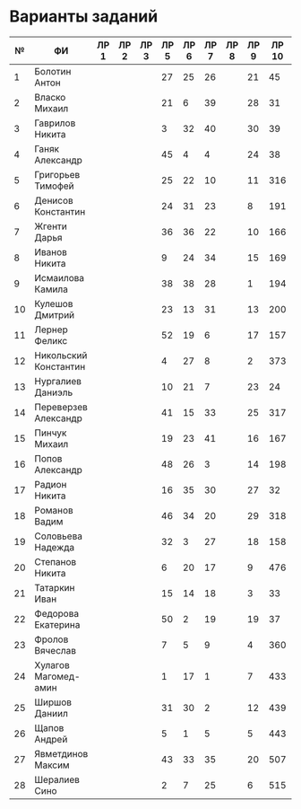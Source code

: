 # Варианты заданий
| №  | ФИ                    | ЛР 1 | ЛР 2 | ЛР 3 | ЛР 5 | ЛР 6 | ЛР 7 | ЛР 8 | ЛР 9 | ЛР 10 | ЛР 11 | ЛР 12 | ЛР 13 | ЛР 14 | ЛР 15 | КП 3 | КП 4 |
|----|-----------------------|------|------|------|------|------|------|------|------|-------|-------|-------|-------|-------|-------|------|------|
| 1  | Болотин Антон         |      |      |      |  27  |  25  |  26  |      |  21  |  45   |  5    |  30   |  21   |  24   |   6   |      |      |
| 2  | Власко Михаил         |      |      |      |  21  |  6   |  39  |      |  28  |  31   |  4    |  16   |  24   |  12   |   8   |      |      |
| 3  | Гаврилов Никита       |      |      |      |  3   |  32  |  40  |      |  30  |  39   |  12   |  12   |  28   |  23   |   17  |      |      |
| 4  | Ганяк Александр       |      |      |      |  45  |  4   |  4   |      |  24  |  38   |  15   |  27   |  16   |  5    |   27  |      |      |
| 5  | Григорьев Тимофей     |      |      |      |  25  |  22  |  10  |      |  11  |  316  |  38   |  20   |  29   |  25   |   13  |      |      |
| 6  | Денисов Константин    |      |      |      |  24  |  31  |  23  |      |  8   |  191  |  2    |  25   |  22   |  21   |   15  |      |      |
| 7  | Жгенти Дарья          |      |      |      |  36  |  36  |  22  |      |  10  |  166  |  9    |  23   |  8    |  3    |   23  |      |      |
| 8  | Иванов Никита         |      |      |      |  9   |  24  |  34  |      |  15  |  169  |  29   |  13   |  15   |  15   |   1   |      |      |
| 9  | Исмаилова Камила      |      |      |      |  38  |  38  |  28  |      |  1   |  194  |  27   |   9   |  25   |  8    |   21  |      |      |
| 10 | Кулешов Дмитрий       |      |      |      |  23  |  13  |  31  |      |  13  |  200  |  8    |   1   |  7    |  19   |   32  |      |      |
| 11 | Лернер Феликс         |      |      |      |  52  |  19  |  6   |      |  17  |  157  |  18   |   5   |  1    |  16   |   24  |      |      |
| 12 | Никольский Константин |      |      |      |  4   |  27  |  8   |      |  2   |  373  |  16   |  11   |  26   |  9    |   3   |      |      |
| 13 | Нургалиев  Даниэль    |      |      |      |  10  |  21  |  7   |      |  23  |  24   |  11   |  14   |  23   |  20   |   22  |      |      |
| 14 | Переверзев Александр  |      |      |      |  41  |  15  |  33  |      |  25  |  317  |  10   |  7    |  27   |  17   |   16  |      |      |
| 15 | Пинчук Михаил         |      |      |      |  19  |  23  |  41  |      |  16  |  167  |  6    |  10   |  20   |  2    |   28  |      |      |
| 16 | Попов Александр       |      |      |      |  48  |  26  |  3   |      |  14  |  198  |  39   |  31   |  12   |  22   |   25  |      |      |
| 17 | Радион Никита         |      |      |      |  16  |  35  |  30  |      |  27  |  32   |  22   |  17   |  19   |  6    |   5   |      |      |
| 18 | Романов Вадим         |      |      |      |  46  |  34  |  20  |      |  29  |  318  |  25   |  22   |  13   |  27   |   30  |      |      |
| 19 | Соловьева Надежда     |      |      |      |  32  |  3   |  27  |      |  18  |  158  |  31   |  18   |  2    |  10   |   29  |      |      |
| 20 | Степанов Никита       |      |      |      |  6   |  20  |  17  |      |  9   |  476  |  3    |  3    |  10   |  13   |   2   |      |      |
| 21 | Татаркин Иван         |      |      |      |  15  |  14  |  18  |      |  3   |  33   |  32   |  6    |  11   |  11   |   4   |      |      |
| 22 | Федорова Екатерина    |      |      |      |  50  |  2   |  19  |      |  19  |  37   |  42   |  15   |  17   |  18   |   14  |      |      |
| 23 | Фролов Вячеслав       |      |      |      |  7   |  5   |  9   |      |  4   |  360  |  24   |  19   |  6    |  26   |   35  |      |      |
| 24 | Хулагов Магомед-амин  |      |      |      |  1   |  17  |  1   |      |  7   |  433  |  20   |  8    |  3    |  7    |   26  |      |      |
| 25 | Ширшов Даниил         |      |      |      |  31  |  30  |  2   |      |  12  |  439  |  19   |  21   |  5    |  14   |   34  |      |      |
| 26 | Щапов Андрей          |      |      |      |  5   |  1   |  5   |      |  5   |  443  |  40   |  24   |  18   |  4    |   7   |      |      |
| 27 | Явметдинов Максим     |      |      |      |  43  |  33  |  35  |      |  20  |  507  |  28   |  32   |  14   |  28   |   20  |      |      |
| 28 | Шералиев Сино         |      |      |      |  2   |  7   |  25  |      |  6   |  515  |  26   |  33   |  4    |  1    |   19  |      |      |
